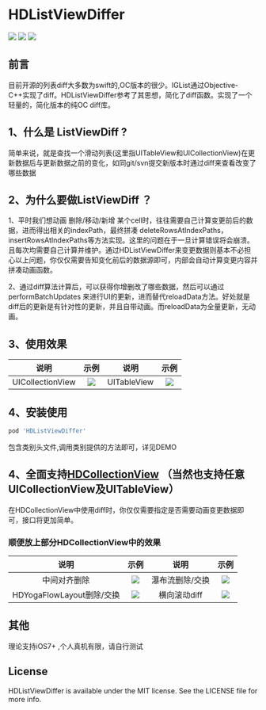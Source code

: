 # HDListViewDiffer

![](https://img.shields.io/badge/platform-iOS-green.svg)
![](https://img.shields.io/badge/language-objectiveC-green.svg)
![](https://img.shields.io/badge/support-iOS8+-red.svg)

## 前言
目前开源的列表diff大多数为swift的,OC版本的很少。IGList通过Objective-C++实现了diff。HDListViewDiffer参考了其思想，简化了diff函数。实现了一个轻量的，简化版本的纯OC diff库。

## 1、什么是 ListViewDiff ?
简单来说，就是查找一个滑动列表(这里指UITableView和UICollectionView)在更新数据后与更新数据之前的变化，如同git/svn提交新版本时通过diff来查看改变了哪些数据
## 2、为什么要做ListViewDiff ？
1、平时我们想动画 删除/移动/新增 某个cell时，往往需要自己计算变更前后的数据，进而得出相关的indexPath，最终拼凑 deleteRowsAtIndexPaths，insertRowsAtIndexPaths等方法实现。这里的问题在于一旦计算错误将会崩溃。且每次均需要自己计算并维护。通过HDListViewDiffer来变更数据则基本不必担心以上问题，你仅仅需要告知变化前后的数据源即可，内部会自动计算变更内容并拼凑动画函数。

2、通过diff算法计算后，可以获得你增删改了哪些数据，然后可以通过 performBatchUpdates 来进行UI的更新，进而替代reloadData方法。好处就是diff后的更新是有针对性的更新，并且自带动画。而reloadData为全量更新，无动画。

## 3、使用效果
|说明 | 示例 | 说明 | 示例|
|:----:|:------:|:----:|:------:|
| UICollectionView |  <img src="https://tva1.sinaimg.cn/large/006y8mN6gy1g889a3uvkeg307u0hlhdt.gif" > | UITableView |  <img src="https://tva1.sinaimg.cn/large/006y8mN6gy1g889gv2fj3g307u0hln6z.gif" > |

## 4、安装使用
```ruby
pod 'HDListViewDiffer'
```
包含类别头文件,调用类别提供的方法即可，详见DEMO

## 4、全面支持[HDCollectionView](https://github.com/donggelaile/HDCollectionView) （当然也支持任意UICollectionView及UITableView）
在HDCollectionView中使用diff时，你仅仅需要指定是否需要动画变更数据即可，接口将更加简单。
### 顺便放上部分HDCollectionView中的效果
|说明 | 示例 | 说明 | 示例|
|:----:|:------:|:----:|:------:|
| 中间对齐删除 |  <img src="https://tva1.sinaimg.cn/large/006y8mN6gy1g88a47y18qg307u0hljy8.gif" > | 瀑布流删除/交换 |  <img src="https://tva1.sinaimg.cn/large/006y8mN6gy1g88a8whe12g307u0hlduo.gif" > |
| HDYogaFlowLayout删除/交换 |  <img src="https://tva1.sinaimg.cn/large/006y8mN6gy1g88ab9hha9g307u0hlk43.gif" > | 横向滚动diff |  <img src="https://tva1.sinaimg.cn/large/006y8mN6gy1g88ah0qgdjg307u0hlnij.gif" > |

## 其他
理论支持iOS7+ ,个人真机有限，请自行测试


## License

HDListViewDiffer is available under the MIT license. See the LICENSE file for more info.
